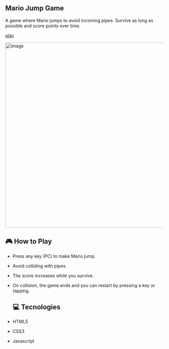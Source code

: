 ## Mario Jump Game

A game where Mario jumps to avoid incoming pipes. Survive as long as possible and score points over time.

<p align="">
  <a href="https://ana-alves-santos.github.io/mario-game/"target="_blank">
    play
  </a>
</p>
  
<img width="1353" height="589" alt="image" src="https://github.com/user-attachments/assets/7c3ff021-0fec-45a1-b56d-f3322cb6f55b" />




## 🎮 How to Play

- Press any key (PC)  to make Mario jump.

- Avoid colliding with pipes.

- The score increases while you survive.

- On collision, the game ends and you can restart by pressing a key or tapping.

  ## 💻 Tecnologies

- HTML5
- CSS3
- Javascript
